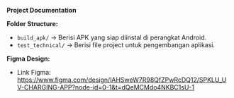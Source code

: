 **Project Documentation**

**Folder Structure:**  
- `build_apk/` → Berisi APK yang siap diinstal di perangkat Android.  
- `test_technical/` → Berisi file project untuk pengembangan aplikasi.  

**Figma Design:**  
- Link Figma: https://www.figma.com/design/lAHSweW7R98QfZPwRcDQ12/SPKLU_UV-CHARGING-APP?node-id=0-1&t=dQeMCMdo4NKBC1sU-1 

